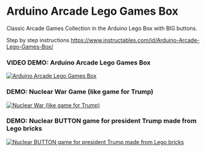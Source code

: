 # Arduino Arcade Lego Games Box
Classic Arcade Games Collection in the Arduino Lego Box with BIG buttons.

Step by step instructions
https://www.instructables.com/id/Arduino-Arcade-Lego-Games-Box/

### VIDEO DEMO: Arduino Arcade Lego Games Box
[![Arduino Arcade Lego Games Box](https://img.youtube.com/vi/eVfzene-zvs/0.jpg)](https://youtu.be/eVfzene-zvs "
Arduino Arcade Lego Games Box")

### DEMO: Nuclear War Game (like game for Trump)
[![Nuclear War (like game for Trump)](https://img.youtube.com/vi/2GN74FPwmIA/0.jpg)](https://youtu.be/2GN74FPwmIA "Nuclear War (like game for Trump)")

### DEMO: Nuclear BUTTON game for president Trump made from Lego bricks
[![Nuclear BUTTON game for president Trump made from Lego bricks](https://img.youtube.com/vi/UJuxft47cdY/0.jpg)](https://youtu.be/UJuxft47cdY "Nuclear BUTTON game for president Trump made from Lego bricks")
